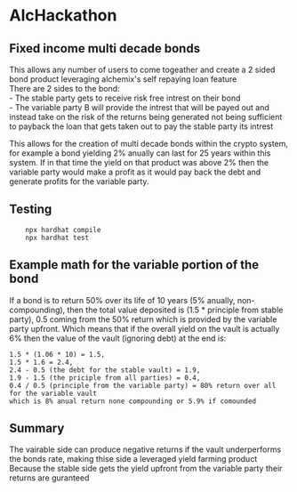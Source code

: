 # AlcHackathon
## Fixed income multi decade bonds

This allows any number of users to come togeather and create a 2 sided bond product leveraging alchemix's self repaying loan feature<br />
There are 2 sides to the bond:<br />
    - The stable party gets to receive risk free intrest on their bond<br />
    - The variable party B will provide the intrest that will be payed out and instead take on the risk of the returns being generated not being sufficient to payback the loan that gets taken out to pay the stable party its intrest
    
This allows for the creation of multi decade bonds within the crypto system, for example a bond yielding 2% anually can last for 25 years within this system. If in that time the yield on that product was above 2% then the variable party would make a profit as it would pay back the debt and generate profits for the variable party.

## Testing
```
    npx hardhat compile
    npx hardhat test
```
    

## Example math for the variable portion of the bond
If a bond is to return 50% over its life of 10 years (5% anually, non-compounding), then the total value deposited is (1.5 * principle from stable party), 0.5 coming from the 50% return which is provided by the variable party upfront. Which means that if the overall yield on the vault is actually 6% then the value of the vault (ignoring debt) at the end is:<br />
```
1.5 * (1.06 * 10) = 1.5,
1.5 * 1.6 = 2.4,
2.4 - 0.5 (the debt for the stable vault) = 1.9,
1.9 - 1.5 (the priciple from all parties) = 0.4,
0.4 / 0.5 (principle from the variable party) = 80% return over all for the variable vault
which is 8% anual return none compounding or 5.9% if comounded
```

## Summary
The vairable side can produce negative returns if the vault underperforms the bonds rate, making thise side a leveraged yield farming product<br />
Because the stable side gets the yield upfront from the variable party their returns are guranteed
